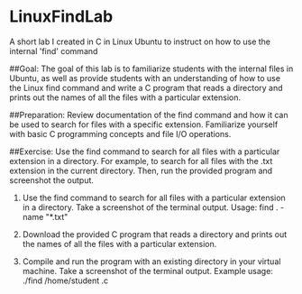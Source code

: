 # LinuxFindLab
A short lab I created in C in Linux Ubuntu to instruct on how to use the internal 'find' command 

##Goal:
The goal of this lab is to familiarize students with the internal files in Ubuntu, as well as
provide students with an understanding of how to use the Linux find command and write
a C program that reads a directory and prints out the names of all the files with a
particular extension.

##Preparation:
Review documentation of the find command and how it can be used to search for files
with a specific extension. Familiarize yourself with basic C programming concepts and
file I/O operations.


##Exercise:
Use the find command to search for all files with a particular extension in a directory. For
example, to search for all files with the .txt extension in the current directory. Then, 
run the provided program and screenshot the output.

1. Use the find command to search for all files with a particular extension in a
directory. Take a screenshot of the terminal output.
Usage: find . -name "*.txt"

2. Download the provided C program that reads a directory and prints out the
names of all the files with a particular extension.

3. Compile and run the program with an existing directory in your virtual machine.
Take a screenshot of the terminal output.
Example usage: ./find /home/student .c

